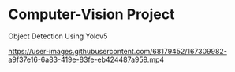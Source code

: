 # Computer-Vision Project
Object Detection Using Yolov5



https://user-images.githubusercontent.com/68179452/167309982-a9f37e16-6a83-419e-83fe-eb424487a959.mp4

